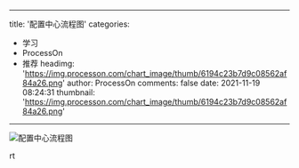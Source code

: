 
---
title: '配置中心流程图'
categories: 
 - 学习
 - ProcessOn
 - 推荐
headimg: 'https://img.processon.com/chart_image/thumb/6194c23b7d9c08562af84a26.png'
author: ProcessOn
comments: false
date: 2021-11-19 08:24:31
thumbnail: 'https://img.processon.com/chart_image/thumb/6194c23b7d9c08562af84a26.png'
---

<div>   
<img class="thumb" alt="配置中心流程图" src="https://img.processon.com/chart_image/thumb/6194c23b7d9c08562af84a26.png" referrerpolicy="no-referrer">
<p>rt</p>  
</div>
            
